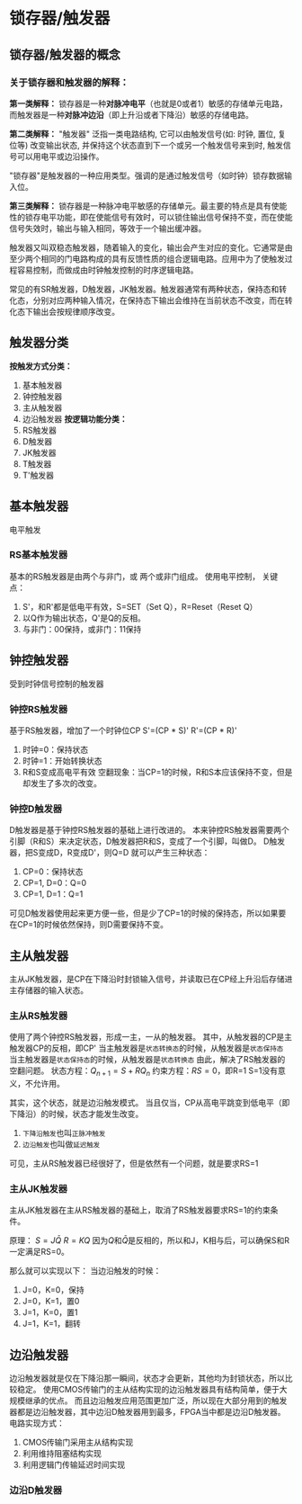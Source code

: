 # 锁存器/触发器

## 锁存器/触发器的概念
### 关于锁存器和触发器的解释：
**第一类解释：**
锁存器是一种**对脉冲电平**（也就是0或者1）敏感的存储单元电路，而触发器是一种**对脉冲边沿**（即上升沿或者下降沿）敏感的存储电路。

**第二类解释：**
"触发器" 泛指一类电路结构, 它可以由触发信号(如: 时钟, 置位, 复位等) 改变输出状态, 并保持这个状态直到下一个或另一个触发信号来到时, 触发信号可以用电平或边沿操作。

"锁存器"是触发器的一种应用类型。强调的是通过触发信号（如时钟）锁存数据输入位。

**第三类解释：**
锁存器是一种脉冲电平敏感的存储单元。最主要的特点是具有使能性的锁存电平功能，即在使能信号有效时，可以锁住输出信号保持不变，而在使能信号失效时，输出与输入相同，等效于一个输出缓冲器。

触发器又叫双稳态触发器，随着输入的变化，输出会产生对应的变化。它通常是由至少两个相同的门电路构成的具有反馈性质的组合逻辑电路。应用中为了使触发过程容易控制，而做成由时钟触发控制的时序逻辑电路。

常见的有SR触发器，D触发器，JK触发器。触发器通常有两种状态，保持态和转化态，分别对应两种输入情况，在保持态下输出会维持在当前状态不改变，而在转化态下输出会按规律顺序改变。

## 触发器分类
**按触发方式分类：**
1. 基本触发器
2. 钟控触发器
3. 主从触发器
4. 边沿触发器
**按逻辑功能分类：**
1. RS触发器
2. D触发器
3. JK触发器
4. T触发器
5. T'触发器

## 基本触发器
电平触发
### RS基本触发器
基本的RS触发器是由两个与非门，或 两个或非门组成。
使用电平控制，
关键点：
1. S'，和R'都是低电平有效，S=SET（Set Q），R=Reset（Reset Q）
2. 以Q作为输出状态，Q'是Q的反相。
3. 与非门：00保持，或非门：11保持

## 钟控触发器
受到时钟信号控制的触发器
### 钟控RS触发器
基于RS触发器，增加了一个时钟位CP
S'=(CP * S)'
R'=(CP * R)'
1. 时钟=0：保持状态
2. 时钟=1：开始转换状态
3. R和S变成高电平有效
空翻现象：当CP=1的时候，R和S本应该保持不变，但是却发生了多次的改变。

### 钟控D触发器
D触发器是基于钟控RS触发器的基础上进行改进的。
本来钟控RS触发器需要两个引脚（R和S）来决定状态，D触发器把R和S，变成了一个引脚，叫做D。
D触发器，把S变成D，R变成D'，则Q=D
就可以产生三种状态：
1. CP=0：保持状态
2. CP=1, D=0：Q=0
2. CP=1, D=1：Q=1

可见D触发器使用起来更方便一些，但是少了CP=1的时候的保持态，所以如果要在CP=1的时候依然保持，则D需要保持不变。

## 主从触发器
主从JK触发器，是CP在下降沿时封锁输入信号，并读取已在CP经上升沿后存储进主存储器的输入状态。
### 主从RS触发器
使用了两个钟控RS触发器，形成一主，一从的触发器。
其中，从触发器的CP是主触发器CP的反相，即CP'
当主触发器是`状态转换态`的时候，从触发器是`状态保持态`
当主触发器是`状态保持态`的时候，从触发器是`状态转换态`
由此，解决了RS触发器的空翻问题。
状态方程：$Q_{n+1} = S + RQ_n$
约束方程：$RS = 0$，即R=1 S=1没有意义，不允许用。

其实，这个状态，就是边沿触发模式。
当且仅当，CP从高电平跳变到低电平（即下降沿）的时候，状态才能发生改变。
1. `下降沿触发`也叫`正脉冲触发`
2. `边沿触发`也叫做`延迟触发`

可见，主从RS触发器已经很好了，但是依然有一个问题，就是要求RS=1

### 主从JK触发器
主从JK触发器在主从RS触发器的基础上，取消了RS触发器要求RS=1的约束条件。

原理：
$S=J\bar{Q}$
$R=KQ$
因为$Q$和$\bar{Q}$是反相的，所以和J，K相与后，可以确保S和R一定满足RS=0。

那么就可以实现以下：
当边沿触发的时候：
1. J=0，K=0，保持
2. J=0，K=1，置0
3. J=1，K=0，置1
4. J=1，K=1，翻转

## 边沿触发器
边沿触发器就是仅在下降沿那一瞬间，状态才会更新，其他均为封锁状态，所以比较稳定。
使用CMOS传输门的主从结构实现的边沿触发器具有结构简单，便于大规模继承的优点。
而且边沿触发应用范围更加广泛，所以现在大部分用到的触发器都是边沿触发器，其中边沿D触发器用到最多，FPGA当中都是边沿D触发器。
电路实现方式：
1. CMOS传输门采用主从结构实现
2. 利用维持阻塞结构实现
3. 利用逻辑门传输延迟时间实现

### 边沿D触发器
